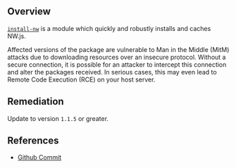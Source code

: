 ## Overview
[`install-nw`](https://www.npmjs.com/package/install-nw) is a module which quickly and robustly installs and caches NW.js.

Affected versions of the package are vulnerable to Man in the Middle (MitM) attacks due to downloading resources over an insecure protocol. Without a secure connection, it is possible for an attacker to intercept this connection and alter the packages received. In serious cases, this may even lead to Remote Code Execution (RCE) on your host server.

## Remediation
Update to version `1.1.5` or greater.

## References
- [Github Commit](https://github.com/davidmarkclements/install-nw/commit/5c64eff1ed116fceeba55a51867554f0fe4f6556)
